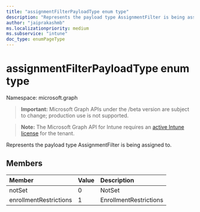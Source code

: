 ```yaml
---
title: "assignmentFilterPayloadType enum type"
description: "Represents the payload type AssignmentFilter is being assigned to."
author: "jaiprakashmb"
ms.localizationpriority: medium
ms.subservice: "intune"
doc_type: enumPageType
---
```


# assignmentFilterPayloadType enum type

Namespace: microsoft.graph
> **Important:** Microsoft Graph APIs under the /beta version are subject to change; production use is not supported.

> **Note:** The Microsoft Graph API for Intune requires an [active Intune license](https://go.microsoft.com/fwlink/?linkid=839381) for the tenant.


Represents the payload type AssignmentFilter is being assigned to.

## Members
|Member|Value|Description|
|:---|:---|:---|
|notSet|0|NotSet|
|enrollmentRestrictions|1|EnrollmentRestrictions|
